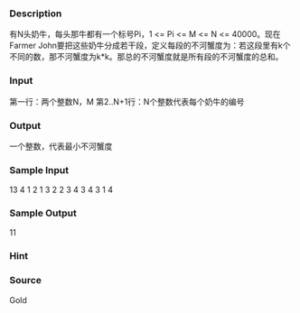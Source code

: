 
### Description
有N头奶牛，每头那牛都有一个标号Pi，1 <= Pi <= M <= N <= 40000。现在Farmer John要把这些奶牛分成若干段，定义每段的不河蟹度为：若这段里有k个不同的数，那不河蟹度为k*k。那总的不河蟹度就是所有段的不河蟹度的总和。 
### Input
第一行：两个整数N，M 
第2..N+1行：N个整数代表每个奶牛的编号 
### Output
一个整数，代表最小不河蟹度 
### Sample Input
13 4
1
2
1
3
2
2
3
4
3
4
3
1
4


### Sample Output
11

### Hint

### Source
Gold
